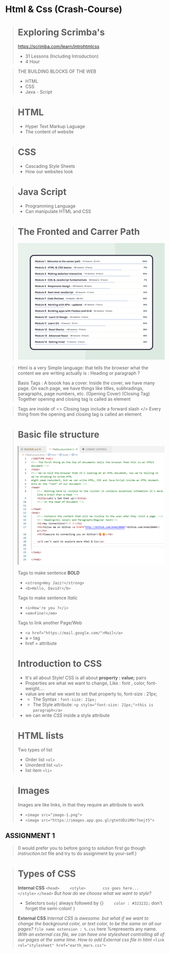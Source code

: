 # Html & Css (Crash-Course)

> # Exploring Scrimba's 
> https://scrimba.com/learn/introhtmlcss
> - 31 Lessons (Including Introduction) 
> - 4 Hour 

> THE BUILDING BLOCKS OF THE WEB
>-  HTML
>- CSS
>- Java - Script

> # HTML
>- Hyper Text Markup Laguage
>- The content of website

> # CSS
>- Cascading Style Sheets
>- How our websites look

> # Java Script
>- Programming Language
>- Can manipulate HTML and CSS

> # The Fronted and Carrer Path
> ![Alt text](image.png)

>
> Html is a very Simple language:
>that tells the browser what the content we are writing actually is : Heading or paragraph ?
>
> Basis Tags :
> <Think of a Book>
> A boook has a cover. Inside the cover, we have many page. On each page, we have things like titles, subhradings, paragraphs, page  numbers, etc.
> <cover>(Opening Cover)
> </cover> (Closing Tag)
> Together opening and closing tag is called as element
> <cover>
><pages></pages>
><pages></pages>
></cover>

> Tags are inside of <>
> Closing tags include a forward slash </>
> Every thing from the opening and closing tag is called an element

>  # Basic file structure
> ![Alt text](image-1.png)
>
> Tags to make sentence **BOLD**
>- ``<strong>Hey Jazz!</strong>``
>- ``<b>Hello, David!</b>``
>
> Tags to make sentence *Italic*
>- ``<i>How're you ?</i>``
>- ``<em>Fine!</em>``
>
> Tags to link another Page/Web
>- ``<a href="https://mail.google.com/">Mail</a>``
>- a = tag
>- href = attribute
>
>
> # Introduction to CSS
>- It's all about Style!
> CSS is all about **property : value;** pairs
>- Properties are what we want to change, Like : font , color, font-weight....
>- value are what we want to set that property to, font-size : 21px;
>- - The Syntax : ``font-size: 21px;``
>- - The Style attribute: ``<p style="font-size: 21px;">this is paragraph</a>``
>- we can write *CSS* inside a style attribute

> # HTML lists
> Two types of list
>- Order list ``<ol>``
>- Unorderd list ``<ul>``
>- list item ``<li>``

> # Images
> Images are like links, in that they require an attribute to work
>- ``<image src="image-1.png">``
>- ``<image src="https://images.app.goo.gl/gtetUDziM4r7oejt5">``


##  ASSIGNMENT 1
> (I would prefer you to before going to solution first go though *instruction.txt* file and try to do assignment by your-self.)

> # Types of CSS
> **Internal CSS**
> ``<head>``
> ``    <style>``
> ``        css goes here... ``
> ``    </style>``
> ``</head>``
> *But how do we choose what we want to style?*
>- Selectors 
> ``body{`` always followed by {}
> ``    color : #323232;`` don't forget the semi-colon! 
> ``}``
>
> **External CSS**
> *Internal CSS is awesome. but what if we want to change the background color, or text color, to be the same on all our pages?*
> ``file name extension : %.css`` here %represents any name.
> *With an external css file, we can have one stylesheet controlling all of our pages at the same time.*
> *How to add External css file in html*
> ``<link rel="stylesheet" href="earth_mars.css">``